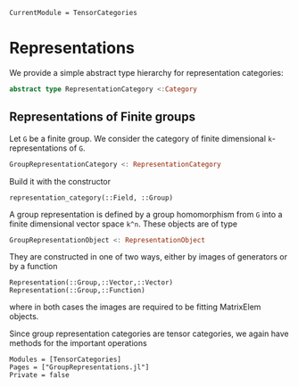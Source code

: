 ```@meta
CurrentModule = TensorCategories
```

# Representations

We provide a simple abstract type hierarchy for representation categories:

```julia
abstract type RepresentationCategory <:Category
```


## Representations of Finite groups

Let ``G`` be a finite group. We consider the category of finite dimensional
``k``-representations of ``G``.

```julia
GroupRepresentationCategory <: RepresentationCategory
```

Build it with the constructor

```@docs; canonical = false
representation_category(::Field, ::Group)
```

A group representation is defined by a group homomorphism from ``G`` into a
finite dimensional vector space ``k^n``. These objects are of type

```julia
GroupRepresentationObject <: RepresentationObject
```

They are constructed in one of two ways, either by images of generators or by a function

```@docs; canonical = false
Representation(::Group,::Vector,::Vector)
Representation(::Group,::Function)
```

where in both cases the images are required to be fitting MatrixElem objects.

Since group representation categories are tensor categories, we again have methods
for the important operations

```@autodocs
Modules = [TensorCategories]
Pages = ["GroupRepresentations.jl"]
Private = false
```
